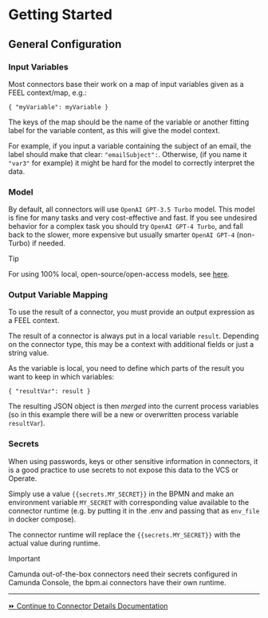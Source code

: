 # Getting Started
## General Configuration

### Input Variables

Most connectors base their work on a map of input variables given as a FEEL context/map, e.g.:
```
{ "myVariable": myVariable }
```
The keys of the map should be the name of the variable or another fitting label for the variable content, as this will give the model context.

For example, if you input a variable containing the subject of an email, the label should make that clear: `"emailSubject":`. Otherwise, (if you name it `"var3"` for example) it might be hard for the model to correctly interpret the data.

### Model

By default, all connectors will use `OpenAI GPT-3.5 Turbo` model. This model is fine for many tasks and very cost-effective and fast.
If you see undesired behavior for a complex task you should try `OpenAI GPT-4 Turbo`, and fall back to the slower, more expensive but usually smarter `OpenAI GPT-4` (non-Turbo) if needed.

> [!TIP]
> For using 100% local, open-source/open-access models, see [here](local-models.md).

### Output Variable Mapping

To use the result of a connector, you must provide an output expression as a FEEL context. 

The result of a connector is always put in a local variable `result`. Depending on the connector type, this may be a context with additional fields or just a string value.

As the variable is local, you need to define which parts of the result you want to keep in which variables:
```
{ "resultVar": result }
```

The resulting JSON object is then *merged* into the current process variables (so in this example there will be a new or overwritten process variable `resultVar`).

### Secrets

When using passwords, keys or other sensitive information in connectors, it is a good practice to use secrets to not expose this data to the VCS or Operate.

Simply use a value `{{secrets.MY_SECRET}}` in the BPMN and make an environment variable `MY_SECRET` with corresponding value available to the connector runtime (e.g. by putting it in the .env and passing that as `env_file` in docker compose).

The connector runtime will replace the `{{secrets.MY_SECRET}}` with the actual value during runtime.

> [!IMPORTANT]
> Camunda out-of-the-box connectors need their secrets configured in Camunda Console, the bpm.ai connectors have their own runtime.

---

[⏩ Continue to Connector Details Documentation](base-connectors.md)